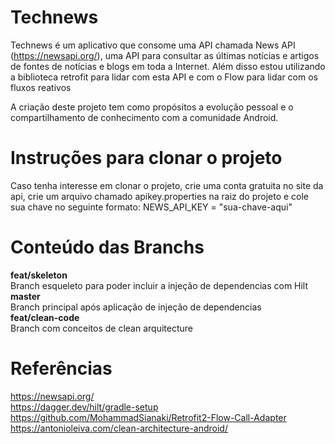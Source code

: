 # Technews
Technews é um aplicativo que consome uma API chamada News API (https://newsapi.org/), uma API para consultar as últimas notícias e artigos de fontes de notícias e blogs em toda a Internet. Além disso estou utilizando a biblioteca retrofit para lidar com esta API e com o Flow para lidar com os fluxos reativos

A criação deste projeto tem como propósitos a evolução pessoal e o compartilhamento de conhecimento com a comunidade Android.

# Instruções para clonar o projeto
Caso tenha interesse em clonar o projeto, crie uma conta gratuita no site da api, crie um arquivo chamado apikey.properties na raiz do projeto e cole sua chave no seguinte formato:
NEWS_API_KEY = "sua-chave-aqui"

# Conteúdo das Branchs
<b>feat/skeleton</b> <br/>
Branch esqueleto para poder incluir a injeção de dependencias com Hilt <br/>
<b>master</b> <br/>
Branch principal após aplicação de injeção de dependencias <br/>
<b>feat/clean-code</b> <br/>
Branch com conceitos de clean arquitecture <br/>

# Referências
https://newsapi.org/ <br/>
https://dagger.dev/hilt/gradle-setup <br/>
https://github.com/MohammadSianaki/Retrofit2-Flow-Call-Adapter <br/>
https://antonioleiva.com/clean-architecture-android/

